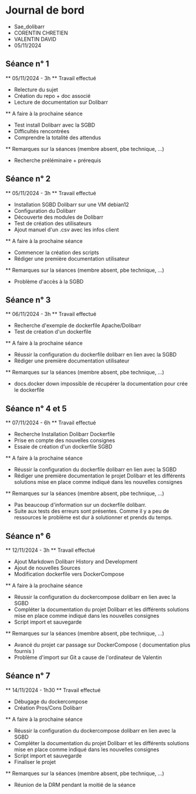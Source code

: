 # Journal de bord

* Sae_dolibarr
* CORENTIN CHRETIEN
* VALENTIN DAVID
* 05/11/2024


## Séance n° 1

** 05/11/2024 - 3h
** Travail effectué
* Relecture du sujet
* Création du repo + doc associé
* Lecture de documentation sur Dolibarr
  
** A faire à la prochaine séance
* Test install Dolibarr avec la SGBD
* Difficultés rencontrées
* Comprendre la totalité des attendus
  
** Remarques sur la séances (membre absent, pbe technique, ...)
* Recherche préléminaire + prérequis


## Séance n° 2

** 05/11/2024 - 3h
** Travail effectué
* Installation SGBD Dolibarr sur une VM debian12
* Configuration du Dolibarr
* Découverte des modules de Dolibarr
* Test de création des utilisateurs
* Ajout manuel d'un .csv avec les infos client 
  
** A faire à la prochaine séance
* Commencer la création des scripts
* Rédiger une première documentation utilisateur
  
** Remarques sur la séances (membre absent, pbe technique, ...)
* Problème d'accès à la SGBD

  
## Séance n° 3

** 06/11/2024 - 3h
** Travail effectué
* Recherche d'exemple de dockerfile Apache/Dolibarr
* Test de création d'un dockerfile

** A faire à la prochaine séance
* Réussir la configuration du dockerfile dolibarr en lien avec la SGBD
* Rédiger une première documentation utilisateur
  
** Remarques sur la séances (membre absent, pbe technique, ...)
* docs.docker down impossible de récupérer la documentation pour crée le dockerfile


## Séance n° 4 et 5

** 07/11/2024 - 6h
** Travail effectué
* Recherche Installation Dolibarr Dockerfile
* Prise en compte des nouvelles consignes
* Essaie de création d'un dockerfile SGBD

** A faire à la prochaine séance
* Réussir la configuration du dockerfile dolibarr en lien avec la SGBD
* Rédiger une première documentation le projet Dolibarr et les différents solutions mise en place comme indiqué dans les nouvelles consignes
  
** Remarques sur la séances (membre absent, pbe technique, ...)
* Pas beaucoup d'information sur un dockerfile dolibarr.
* Suite aux tests des erreurs sont présentes. Comme il y a peu de ressources le problème est dur à solutionner et prends du temps.


## Séance n° 6

** 12/11/2024 - 3h
** Travail effectué
* Ajout Markdown Dolibarr History and Development
* Ajout de nouvelles Sources
* Modification dockerfile vers DockerCompose

** A faire à la prochaine séance
* Réussir la configuration du dockercompose dolibarr en lien avec la SGBD
* Compléter la documentation du projet Dolibarr et les différents solutions mise en place comme indiqué dans les nouvelles consignes
* Script import et sauvegarde
  
** Remarques sur la séances (membre absent, pbe technique, ...)
* Avancé du projet car passage sur DockerCompose ( documentation plus fournis )
* Problème d'import sur Git a cause de l'ordinateur de Valentin

## Séance n° 7

** 14/11/2024 - 1h30
** Travail effectué
* Débugage du dockercompose
* Création Pros/Cons Dolibarr

** A faire à la prochaine séance
* Réussir la configuration du dockercompose dolibarr en lien avec la SGBD
* Compléter la documentation du projet Dolibarr et les différents solutions mise en place comme indiqué dans les nouvelles consignes
* Script import et sauvegarde
* Finaliser le projet
  
** Remarques sur la séances (membre absent, pbe technique, ...)
* Réunion de la DRM pendant la moitié de la séance

